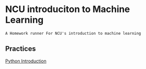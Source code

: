 # NCU introduciton to Machine Learning

    A Homework runner For NCU's introduction to machine learning

## Practices

[Python Introduction](app/python_intro/README.md)